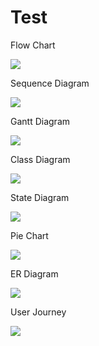 # Test

Flow Chart

[![](https://mermaid.ink/svg/pako:eNpVj8tqw0AMRX9FaNVC_ANeFBI7zSaQQrxzshAeOTMk82AsU4ztf--4hpBoee65QhqxD4qE98qIj5i39Oh4g9SLPw-ueYLVKg3dItknbbxizPHiEg0aqvLiIM22LnQ0nVjqrpBlX9OBBax3PEyw-zh46LQPwbjb5-rvFgmK8bhoDKKNu89rVPz3T44nKOsjBfHh-ppUv36CfW1-dFr_nujIqfVdt5TOzRqKUFBMCm7QcrRkFOYjima7_KC4pf4hOM9_XQdaCg)](https://mermaid.live/edit#pako:eNpVj8tqw0AMRX9FaNVC_ANeBGI7zSbQQLJzshAeOTOk82AsU4ztf884JtBqp3vOFWjEPigS3isjPmIusecNUi_-PLjmva9OZegeyb7DxivGHK8uhUHDpbo6SLOrSx1NJ5a6G2TZdjqwgPWOhwmKj4OHTvsQjLt_rn6xSFCOx0VjEG3cY15R-ep_O56gqo8UxIfbX3L59RPsa3PS6fx_oiOn1lfdUt5S1lCEkmJScIOWoyWjMB9RNNvlB8Ut9T-C8_wEZIBZKQ)

Sequence Diagram

[![](https://mermaid.ink/svg/pako:eNptz80OgjAMB_BXqb0KL8ABY6KJevXKpdkKLNmHji2GEN7dDZQTPTXt79-kE8aXpMBXqYLzWLWkBy6QYnDP0YptsKqLos6T2abCScYKGzvwO7IVf9BYSHXWSnBZ18eH620FN9baQe4L6N0HyDOMLp528coE2UygZ_Jg-Efzrky0XDLpsFrTBdyXxKJT7LDP79Aya-g8U0gECzTsDSmJ1YShZ5NfktxS1AHn-QsueV7V)](https://mermaid.live/edit#pako:eNptz0sOgjAQBuCrjLMVLtAFxkQTceuWzaQdaJM-tLYxhHB3C8jOrubx_ZN0wvxUlPiqTAoRRYqZK6ScwmP0cu83czE0RHL7UAbFKLDzb35l9nLfdx7KO1sjuW6a4z1oL-DG1gZY6gp0-ABFhjHk01-8MUl-IaCZIjj-0WVXF1qvmXLYbOkK2jWx6hI7_Oct9MwWhsiUCsEKHUdHRqGYMGl2y5cU95Rtwnn-AijDXfQ)

Gantt Diagram

[![](https://mermaid.ink/svg/pako:eNp90E1rwzAMBuC_InR2IU7Sbvg22t4LvfYiYqUL-KM4SmGU_vfVTReyDKaL7ZfnReAbDhdLwnvbSUxoWnI9K6RB4vErNFMwql1H50R-SptoGQ2eKYicAkDPjXQxwHE8c7SN_uJY2IKxMbCCx1jutYKy0PWq0Ktio6bre658PMpXhtcYej7Vs1bOam8KKpv9gRI5xw505j-9zCsF1Aqn10b9m5dLXv_LqyVfz3j1h9dLvpnxeuSo0HPy1Fk0N5RP9vk7Lbc0OMH7_RvPb3gh)](https://mermaid.live/edit#pako:eNp90E1rwzAMBuC_InR2IU6ybvg2ut0Lve4iIrUL-KO4SmGU_vfVTTOyDKaLPnheDL7gcGRSeedeU0aneRCDNGjafcVu2kfz1tMhU5iOXWJBhweKqh8R4CSd9inCbuzltEnh6EWFwXGKYuBWLCdroK5su6rsqlqbn_GlRF5v4bPAoxzdV3OP1bPYs4GGi99SJu_Fgy18yhXeGKC9Sn68aH_zesnbf3mz5E8z3vzh7ZKvZ7wdORoMkgP1jO6C-imhfCfLngaveL1-A1y9d0A)

Class Diagram

[![](https://mermaid.ink/svg/pako:eNptkctOwzAQRX_FmhWozQ9EbFAfEouuukNIaGJP01H8AD9UQZp_b5ISE1q88pzrO7ozbiF9KIy0URydh_KAOtASMEW3_7Iyg-urNWPt0WQqnSIoQWoM4Ud7s6I_z5YNavF0LgqxTrK5p1sOx3v6SpXHP7gUC7ZRYE23eB8921rUZBX5uThYwg5Nf314vBFMP8UEx9hjvPYKRG5aETYrp53PQjixmYx9-ZlQNlPdzfsNg-V-xZA98De92C1RzFii3WD81z-u4DdQ5ZwWHN5PrFWGPtmZF5ZgyBtkBWUL8Uhm-BRFB0w6QtddACgflas)](https://mermaid.live/edit#pako:eNptkU1OwzAQha9ieQWiuUDUDaKtxIJVd6gSmthDOop_wB6rgpC7k6TYhBavPN_zG70Z9zK9aWDcamIfZM0h4UpCYr__cCrX5zcbgjaAzVB5jbKWykCMP9LBifHcO7JgxPqrqsQmqe6a7iger-kzNgH-4FrckWMBLV7iPQdyrWjRaQxLcbLEJ7Dj9eb2QrDjEBnOsed4_RmI0rRB6B688aEI8UQ2G8fyPYHqcj0s-02DlX7VlD3SJz66HSIXrMBtgf_1zyv4DdR4bwTFlxMZXWBIbuGVK2kxWCAt617yEe30KRpfIRmWw_ANd9iUyg)

State Diagram

[![](https://mermaid.ink/svg/pako:eNpdzr0KgzAQB_BXCTcWfYEMXWrHTo61w2FODeSjJJdCEd-9moAWb_rzuw9uhvRWyHRXmn0AOaCJVAEm9u3X9TuUqUbjGNDu2ntFIKFzkY9u58Raz8tL1PVVtKyNKZRjxrV5pof_aDcWLfm8_qe3gHEqmuNxFCqwFCxqBXIGnshuDyoaMBmGZfkB-LNMVg)](https://mermaid.live/edit#pako:eNpdjj0OgzAMRq8SeazgAhm6tB07MZYOFnEhUn6q4CBViLuXxkJUeHp-n215hvw2yHQzlmMCzSlTBZg5Np_Qbb3MXC32Cf0mu2gINLRh5D1sg1rrcXqquj6rhq1zogoWuYZHdY-TDb1Y4eP6n70kHAexBfejUIGn5NEa0DPwQP73oKEXZsewLF8e_kt1)

Pie Chart

[![](https://mermaid.ink/svg/pako:eNo9zcsKwjAQheFXGWbdjYhSsrXuRbfZjM20BnIpyUQope9upaRn-XHgX7BMhoTvxkpMqAZymRukIvE1h_6A_dVZGhP5Q_toGBXqMFkGseIYHiwZyMRJ2MB7hm90JQhzyjrANo1dHLNGUHBur9VuJLu1l0rPSqeNsEHPyZM1qBaUD_t_1_BAxQmu6w9qY0DR)](https://mermaid.live/edit#pako:eNo1zcEKwjAQBNBfWfbci4hScrXeRa-5rN21BpqkJJtCKf13KyVzm8fArFgmJpU7O40JjaYiDVLR-FpCX_ux6RwNiXzFPrKgQRsmJ6BOR4GHaAbiOKkwvBeY41iCiqRsA-yx2MUhWwQD5_Za7UZ6WHup9Kx02gkb9JI8OUazon7F_39ZPlRGxW37AbSoP_A)

ER Diagram

[![](https://mermaid.ink/svg/pako:eNp1kFFrgzAQx79KuOfaD-BbMWEI6yzRFgq-3JLrGoimpLEw1O8-ndqtHctb_vfL7-7SQnPRGEhoE5yH-IT2SivAJrj8s1b3YKK4wQ-P1T1VThPEQH4ulDUbTrLPi2wrJOu79bprGRev6UHIY7ThXIo8ZzE74_WJ7booci3LJB8uMbtYVPQPk74dsjQRA1WCNfhuiZ2cL2Gi_3R7MntSZG6Le3GNUPcDKXcjPyNT9huI0kJsB8rUyjZ6Ue1kxvdJESWbQrxk8rg8mfNvax3Q1I_8w3yLuQTnNXnSQ49xMVhBRb5CoyFuIZypGv9d0wkbG6DvvwDnVIzX)](https://mermaid.live/edit#pako:eNp1kMFqwzAMhl_F6Fz3AXIrsRmBdRlOWijk4tnqakji4tmFEefdlywxWzumm34-fZI9QLhq6ZFr462DzLuAG5DB2-qzV6lfGGbku5NdCpXVCBmgW_OmJ1Plh6ou91yQMW63cSCMPxdHLk50x5jgVUUycpEfD2yMlNqBlIJNTUaurVT4D1O8HMsi5xPVQGvkW4vkbF0DC_1n24PZoUJzS-7kmqH4Ayl7Q7ciS_YboEXN9xNletUGnVSvomSHvKb5ruZPpTilkTX_tvZemv6ev7svmRuwTqNDPe2YHwYb6NB10mjIBvAX7OZ_13iWofUwjl9QmYv2)

User Journey

[![](https://mermaid.ink/svg/pako:eNpdz7EOgkAMgOFXaTqzGONyqxonJleXhitQ5a7m6MUQ47srEMG4fm3_pE_Md0_GRy-mCV1NXc8FUjY9D7FaYN46CDWJwqKVekaHV80p8nCJACbWMZQDPDTdJDbgafKeKxONcFIwnYajApR0YzAmBzsHJc_4Wcr33khS72C7-mG-dLAZrYA92V-71bA2vD7it_JTP4tNoyWNBQZOgcSje6K1HManPNeUO8PX6w1MN1-o)](https://mermaid.live/edit#pako:eNpdjzEPgkAMhf9K05nFGJdb1Tgxsbo0XJUT7kqOXggh_HcFghjHfu-9L-mIqbWkfLVOJaLRmDhDSirFEMrtXjsXR89IfoOlWEaDL0kx8HAPAOq0YcgH6CXWLjzB0sI7LtVJgJuAyhLOFCCnmkGZDJwM5LzCTym1nZKLnYHjzi_r0sBhZhmcSf_clfjdYaUPm-XHXjhdoq8aM_QcPTmLZkSt2M9PWX5QahSn6Q1Ev17H)
